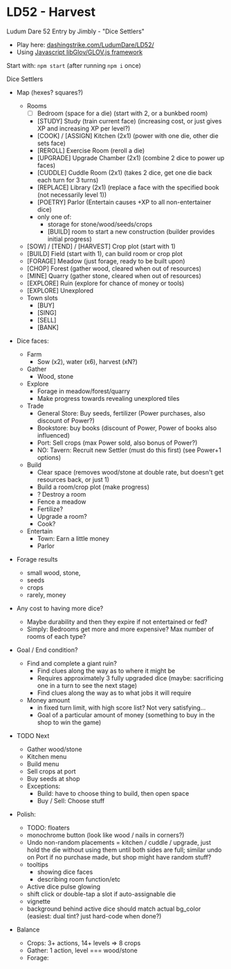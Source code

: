 LD52 - Harvest
============================

Ludum Dare 52 Entry by Jimbly - "Dice Settlers"

* Play here: [dashingstrike.com/LudumDare/LD52/](http://www.dashingstrike.com/LudumDare/LD52/)
* Using [Javascript libGlov/GLOV.js framework](https://github.com/Jimbly/glovjs)

Start with: `npm start` (after running `npm i` once)

Dice Settlers

* Map (hexes? squares?)
  * Rooms
    * [ ] Bedroom (space for a die) (start with 2, or a bunkbed room)
    * [STUDY] Study (train current face) (increasing cost, or just gives XP and increasing XP per level?)
    * [COOK] / [ASSIGN] Kitchen (2x1) (power with one die, other die sets face)
    * [REROLL] Exercise Room (reroll a die)
    * [UPGRADE] Upgrade Chamber (2x1) (combine 2 dice to power up faces)
    * [CUDDLE] Cuddle Room (2x1) (takes 2 dice, get one die back each turn for 3 turns)
    * [REPLACE] Library (2x1) (replace a face with the specified book (not necessarily level 1))
    * [POETRY] Parlor (Entertain causes +XP to all non-entertainer dice)
    * only one of:
      * storage for stone/wood/seeds/crops
      * [BUILD] room to start a new construction (builder provides initial progress)
  * [SOW] / [TEND] / [HARVEST] Crop plot (start with 1)
  * [BUILD] Field (start with 1), can build room or crop plot
  * [FORAGE] Meadow (just forage, ready to be built upon)
  * [CHOP] Forest (gather wood, cleared when out of resources)
  * [MINE] Quarry (gather stone, cleared when out of resources)
  * [EXPLORE] Ruin (explore for chance of money or tools)
  * [EXPLORE] Unexplored
  * Town slots
    * [BUY]
    * [SING]
    * [SELL]
    * [BANK]
* Dice faces:
  * Farm
    * Sow (x2), water (x6), harvest (xN?)
  * Gather
    * Wood, stone
  * Explore
    * Forage in meadow/forest/quarry
    * Make progress towards revealing unexplored tiles
  * Trade
    * General Store: Buy seeds, fertilizer (Power purchases, also discount of Power?)
    * Bookstore: buy books (discount of Power, Power of books also influenced)
    * Port: Sell crops (max Power sold, also bonus of Power?)
    * NO: Tavern: Recruit new Settler (must do this first) (see Power+1 options)
  * Build
    * Clear space (removes wood/stone at double rate, but doesn't get resources back, or just 1)
    * Build a room/crop plot (make progress)
    * ? Destroy a room
    * Fence a meadow
    * Fertilize?
    * Upgrade a room?
    * Cook?
  * Entertain
    * Town: Earn a little money
    * Parlor
* Forage results
  * small wood, stone,
  * seeds
  * crops
  * rarely, money

* Any cost to having more dice?
  * Maybe durability and then they expire if not entertained or fed?
  * Simply: Bedrooms get more and more expensive?  Max number of rooms of each type?
* Goal / End condition?
  * Find and complete a giant ruin?
    * Find clues along the way as to where it might be
    * Requires approximately 3 fully upgraded dice (maybe: sacrificing one in a turn to see the next stage)
    * Find clues along the way as to what jobs it will require
  * Money amount
    * in fixed turn limit, with high score list?  Not very satisfying...
    * Goal of a particular amount of money (something to buy in the shop to win the game)

* TODO Next
  * Gather wood/stone
  * Kitchen menu
  * Build menu
  * Sell crops at port
  * Buy seeds at shop
  * Exceptions:
    * Build: have to choose thing to build, then open space
    * Buy / Sell: Choose stuff

* Polish:
  * TODO: floaters
  * monochrome button (look like wood / nails in corners?)
  * Undo non-random placements = kitchen / cuddle / upgrade, just hold the die without using them until both sides are full; similar undo on Port if no purchase made, but shop might have random stuff?
  * tooltips
    * showing dice faces
    * describing room function/etc
  * Active dice pulse glowing
  * shift click or double-tap a slot if auto-assignable die
  * vignette
  * background behind active dice should match actual bg_color (easiest: dual tint?  just hard-code when done?)

* Balance
  * Crops: 3+ actions, 14+ levels => 8 crops
  * Gather: 1 action, level === wood/stone
  * Forage:
